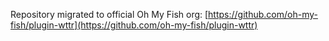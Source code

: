 Repository migrated to official Oh My Fish org: [https://github.com/oh-my-fish/plugin-wttr](https://github.com/oh-my-fish/plugin-wttr)
